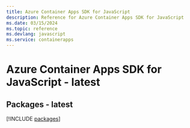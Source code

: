 ```yaml
---
title: Azure Container Apps SDK for JavaScript
description: Reference for Azure Container Apps SDK for JavaScript
ms.date: 03/15/2024
ms.topic: reference
ms.devlang: javascript
ms.service: containerapps
---
```

# Azure Container Apps SDK for JavaScript - latest
## Packages - latest
[!INCLUDE [packages](container-apps-index.md)]